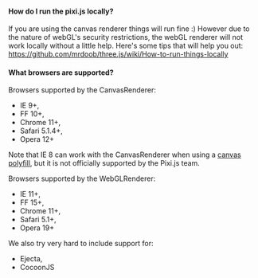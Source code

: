#### How do I run the pixi.js locally?

If you are using the canvas renderer things will run fine :) However due to the nature of webGL's security restrictions, the webGL renderer will not work locally without a little help. Here's some tips that will help you out: https://github.com/mrdoob/three.js/wiki/How-to-run-things-locally

#### What browsers are supported?

Browsers supported by the CanvasRenderer:
- IE 9+,
- FF 10+,
- Chrome 11+,
- Safari 5.1.4+,
- Opera 12+

Note that IE 8 can work with the CanvasRenderer when using a [canvas polyfill][0], but it is not officially supported by the Pixi.js team.

Browsers supported by the WebGLRenderer:
- IE 11+,
- FF 15+,
- Chrome 11+,
- Safari 5.1+,
- Opera 19+

We also try very hard to include support for:
- Ejecta,
- CocoonJS

[0]: https://code.google.com/p/explorercanvas/